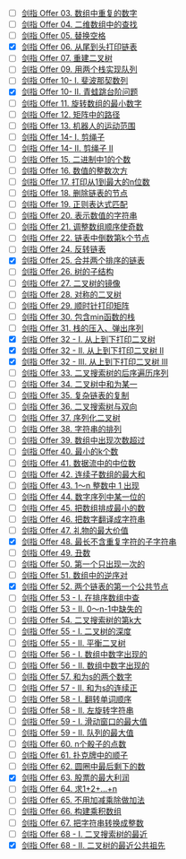 - [ ]  [剑指 Offer 03. 数组中重复的数字](https://leetcode.cn/problems/shu-zu-zhong-zhong-fu-de-shu-zi-lcof?envType=featured-list&envId=xb9nqhhg?envType=featured-list&envId=xb9nqhhg)
- [ ] [剑指 Offer 04. 二维数组中的查找](https://leetcode.cn/problems/er-wei-shu-zu-zhong-de-cha-zhao-lcof?envType=featured-list&envId=xb9nqhhg?envType=featured-list&envId=xb9nqhhg)
- [ ] [剑指 Offer 05. 替换空格](https://leetcode.cn/problems/ti-huan-kong-ge-lcof?envType=featured-list&envId=xb9nqhhg?envType=featured-list&envId=xb9nqhhg)
- [x] [剑指 Offer 06. 从尾到头打印链表](https://leetcode.cn/problems/cong-wei-dao-tou-da-yin-lian-biao-lcof?envType=featured-list&envId=xb9nqhhg?envType=featured-list&envId=xb9nqhhg)
- [ ] [剑指 Offer 07. 重建二叉树](https://leetcode.cn/problems/zhong-jian-er-cha-shu-lcof?envType=featured-list&envId=xb9nqhhg?envType=featured-list&envId=xb9nqhhg)
- [ ] [剑指 Offer 09. 用两个栈实现队列](https://leetcode.cn/problems/yong-liang-ge-zhan-shi-xian-dui-lie-lcof?envType=featured-list&envId=xb9nqhhg?envType=featured-list&envId=xb9nqhhg)
- [ ] [剑指 Offer 10- I. 斐波那契数列](https://leetcode.cn/problems/fei-bo-na-qi-shu-lie-lcof?envType=featured-list&envId=xb9nqhhg?envType=featured-list&envId=xb9nqhhg)
- [x] [剑指 Offer 10- II. 青蛙跳台阶问题](https://leetcode.cn/problems/qing-wa-tiao-tai-jie-wen-ti-lcof?envType=featured-list&envId=xb9nqhhg?envType=featured-list&envId=xb9nqhhg)
- [ ] [剑指 Offer 11. 旋转数组的最小数字](https://leetcode.cn/problems/xuan-zhuan-shu-zu-de-zui-xiao-shu-zi-lcof?envType=featured-list&envId=xb9nqhhg?envType=featured-list&envId=xb9nqhhg)
- [ ] [剑指 Offer 12. 矩阵中的路径](https://leetcode.cn/problems/ju-zhen-zhong-de-lu-jing-lcof?envType=featured-list&envId=xb9nqhhg?envType=featured-list&envId=xb9nqhhg)
- [ ] [剑指 Offer 13. 机器人的运动范围](https://leetcode.cn/problems/ji-qi-ren-de-yun-dong-fan-wei-lcof/)
- [ ] [剑指 Offer 14- I. 剪绳子](https://leetcode.cn/problems/jian-sheng-zi-lcof?envType=featured-list&envId=xb9nqhhg?envType=featured-list&envId=xb9nqhhg)
- [ ] [剑指 Offer 14- II. 剪绳子 II](https://leetcode.cn/problems/jian-sheng-zi-ii-lcof?envType=featured-list&envId=xb9nqhhg?envType=featured-list&envId=xb9nqhhg)
- [ ] [剑指 Offer 15. 二进制中1的个数](https://leetcode.cn/problems/er-jin-zhi-zhong-1de-ge-shu-lcof?envType=featured-list&envId=xb9nqhhg?envType=featured-list&envId=xb9nqhhg)
- [ ] [剑指 Offer 16. 数值的整数次方](https://leetcode.cn/problems/shu-zhi-de-zheng-shu-ci-fang-lcof?envType=featured-list&envId=xb9nqhhg?envType=featured-list&envId=xb9nqhhg)
- [ ] [剑指 Offer 17. 打印从1到最大的n位数](https://leetcode.cn/problems/da-yin-cong-1dao-zui-da-de-nwei-shu-lcof?envType=featured-list&envId=xb9nqhhg?envType=featured-list&envId=xb9nqhhg)
- [ ] [剑指 Offer 18. 删除链表的节点](https://leetcode.cn/problems/shan-chu-lian-biao-de-jie-dian-lcof?envType=featured-list&envId=xb9nqhhg?envType=featured-list&envId=xb9nqhhg)
- [ ] [剑指 Offer 19. 正则表达式匹配](https://leetcode.cn/problems/zheng-ze-biao-da-shi-pi-pei-lcof?envType=featured-list&envId=xb9nqhhg?envType=featured-list&envId=xb9nqhhg)
- [ ] [剑指 Offer 20. 表示数值的字符串](https://leetcode.cn/problems/biao-shi-shu-zhi-de-zi-fu-chuan-lcof?envType=featured-list&envId=xb9nqhhg?envType=featured-list&envId=xb9nqhhg)
- [ ] [剑指 Offer 21. 调整数组顺序使奇数](https://leetcode.cn/problems/diao-zheng-shu-zu-shun-xu-shi-qi-shu-wei-yu-ou-shu-qian-mian-lcof?envType=featured-list&envId=xb9nqhhg?envType=featured-list&envId=xb9nqhhg)
- [ ] [剑指 Offer 22. 链表中倒数第k个节点](https://leetcode.cn/problems/lian-biao-zhong-dao-shu-di-kge-jie-dian-lcof?envType=featured-list&envId=xb9nqhhg?envType=featured-list&envId=xb9nqhhg)
- [ ] [剑指 Offer 24. 反转链表](https://leetcode.cn/problems/fan-zhuan-lian-biao-lcof?envType=featured-list&envId=xb9nqhhg?envType=featured-list&envId=xb9nqhhg)
- [x] [剑指 Offer 25. 合并两个排序的链表](https://leetcode.cn/problems/he-bing-liang-ge-pai-xu-de-lian-biao-lcof?envType=featured-list&envId=xb9nqhhg?envType=featured-list&envId=xb9nqhhg)
- [ ] [剑指 Offer 26. 树的子结构](https://leetcode.cn/problems/shu-de-zi-jie-gou-lcof?envType=featured-list&envId=xb9nqhhg?envType=featured-list&envId=xb9nqhhg)
- [ ] [剑指 Offer 27. 二叉树的镜像](https://leetcode.cn/problems/er-cha-shu-de-jing-xiang-lcof?envType=featured-list&envId=xb9nqhhg?envType=featured-list&envId=xb9nqhhg)
- [ ] [剑指 Offer 28. 对称的二叉树](https://leetcode.cn/problems/dui-cheng-de-er-cha-shu-lcof?envType=featured-list&envId=xb9nqhhg?envType=featured-list&envId=xb9nqhhg)
- [ ] [剑指 Offer 29. 顺时针打印矩阵](https://leetcode.cn/problems/shun-shi-zhen-da-yin-ju-zhen-lcof?envType=featured-list&envId=xb9nqhhg?envType=featured-list&envId=xb9nqhhg)
- [ ] [剑指 Offer 30. 包含min函数的栈](https://leetcode.cn/problems/bao-han-minhan-shu-de-zhan-lcof?envType=featured-list&envId=xb9nqhhg?envType=featured-list&envId=xb9nqhhg)
- [ ] [剑指 Offer 31. 栈的压入、弹出序列](https://leetcode.cn/problems/zhan-de-ya-ru-dan-chu-xu-lie-lcof?envType=featured-list&envId=xb9nqhhg?envType=featured-list&envId=xb9nqhhg)
- [x] [剑指 Offer 32 - I. 从上到下打印二叉树](https://leetcode.cn/problems/cong-shang-dao-xia-da-yin-er-cha-shu-lcof/)
- [x] [剑指 Offer 32 - II. 从上到下打印二叉树 II](https://leetcode.cn/problems/cong-shang-dao-xia-da-yin-er-cha-shu-ii-lcof/)
- [x] [剑指 Offer 32 - III. 从上到下打印二叉树 III](https://leetcode.cn/problems/cong-shang-dao-xia-da-yin-er-cha-shu-iii-lcof/)
- [ ] [剑指 Offer 33. 二叉搜索树的后序遍历序列](https://leetcode.cn/problems/er-cha-sou-suo-shu-de-hou-xu-bian-li-xu-lie-lcof?envType=featured-list&envId=xb9nqhhg?envType=featured-list&envId=xb9nqhhg)
- [ ] [剑指 Offer 34. 二叉树中和为某一](https://leetcode.cn/problems/er-cha-shu-zhong-he-wei-mou-yi-zhi-de-lu-jing-lcof?envType=featured-list&envId=xb9nqhhg?envType=featured-list&envId=xb9nqhhg)
- [ ] [剑指 Offer 35. 复杂链表的复制](https://leetcode.cn/problems/fu-za-lian-biao-de-fu-zhi-lcof?envType=featured-list&envId=xb9nqhhg?envType=featured-list&envId=xb9nqhhg)
- [ ] [剑指 Offer 36. 二叉搜索树与双向](https://leetcode.cn/problems/er-cha-sou-suo-shu-yu-shuang-xiang-lian-biao-lcof?envType=featured-list&envId=xb9nqhhg?envType=featured-list&envId=xb9nqhhg)
- [ ] [剑指 Offer 37. 序列化二叉树](https://leetcode.cn/problems/xu-lie-hua-er-cha-shu-lcof?envType=featured-list&envId=xb9nqhhg?envType=featured-list&envId=xb9nqhhg)
- [ ] [剑指 Offer 38. 字符串的排列](https://leetcode.cn/problems/zi-fu-chuan-de-pai-lie-lcof?envType=featured-list&envId=xb9nqhhg?envType=featured-list&envId=xb9nqhhg)
- [ ] [剑指 Offer 39. 数组中出现次数超过](https://leetcode.cn/problems/shu-zu-zhong-chu-xian-ci-shu-chao-guo-yi-ban-de-shu-zi-lcof?envType=featured-list&envId=xb9nqhhg?envType=featured-list&envId=xb9nqhhg)
- [ ] [剑指 Offer 40. 最小的k个数](https://leetcode.cn/problems/zui-xiao-de-kge-shu-lcof?envType=featured-list&envId=xb9nqhhg?envType=featured-list&envId=xb9nqhhg)
- [ ] [剑指 Offer 41. 数据流中的中位数](https://leetcode.cn/problems/shu-ju-liu-zhong-de-zhong-wei-shu-lcof?envType=featured-list&envId=xb9nqhhg?envType=featured-list&envId=xb9nqhhg)
- [ ] [剑指 Offer 42. 连续子数组的最大和](https://leetcode.cn/problems/lian-xu-zi-shu-zu-de-zui-da-he-lcof?envType=featured-list&envId=xb9nqhhg?envType=featured-list&envId=xb9nqhhg)
- [ ] [剑指 Offer 43. 1～n 整数中 1 出现](https://leetcode.cn/problems/1nzheng-shu-zhong-1chu-xian-de-ci-shu-lcof?envType=featured-list&envId=xb9nqhhg?envType=featured-list&envId=xb9nqhhg)
- [ ] [剑指 Offer 44. 数字序列中某一位的](https://leetcode.cn/problems/shu-zi-xu-lie-zhong-mou-yi-wei-de-shu-zi-lcof?envType=featured-list&envId=xb9nqhhg?envType=featured-list&envId=xb9nqhhg)
- [ ] [剑指 Offer 45. 把数组排成最小的数](https://leetcode.cn/problems/ba-shu-zu-pai-cheng-zui-xiao-de-shu-lcof?envType=featured-list&envId=xb9nqhhg?envType=featured-list&envId=xb9nqhhg)
- [ ] [剑指 Offer 46. 把数字翻译成字符串](https://leetcode.cn/problems/ba-shu-zi-fan-yi-cheng-zi-fu-chuan-lcof?envType=featured-list&envId=xb9nqhhg?envType=featured-list&envId=xb9nqhhg)
- [ ] [剑指 Offer 47. 礼物的最大价值](https://leetcode.cn/problems/li-wu-de-zui-da-jie-zhi-lcof?envType=featured-list&envId=xb9nqhhg?envType=featured-list&envId=xb9nqhhg)
- [x] [剑指 Offer 48. 最长不含重复字符的子字符串](https://leetcode.cn/problems/zui-chang-bu-han-zhong-fu-zi-fu-de-zi-zi-fu-chuan-lcof/)
- [ ] [剑指 Offer 49. 丑数](https://leetcode.cn/problems/chou-shu-lcof/)
- [ ] [剑指 Offer 50. 第一个只出现一次的](https://leetcode.cn/problems/di-yi-ge-zhi-chu-xian-yi-ci-de-zi-fu-lcof?envType=featured-list&envId=xb9nqhhg?envType=featured-list&envId=xb9nqhhg)
- [ ]  [剑指 Offer 51. 数组中的逆序对](https://leetcode.cn/problems/shu-zu-zhong-de-ni-xu-dui-lcof/)
- [x] [剑指 Offer 52. 两个链表的第一个公共节点](https://leetcode.cn/problems/liang-ge-lian-biao-de-di-yi-ge-gong-gong-jie-dian-lcof/)
- [ ] [剑指 Offer 53 - I. 在排序数组中查](https://leetcode.cn/problems/zai-pai-xu-shu-zu-zhong-cha-zhao-shu-zi-lcof?envType=featured-list&envId=xb9nqhhg?envType=featured-list&envId=xb9nqhhg)
- [ ] [剑指 Offer 53 - II. 0～n-1中缺失的](https://leetcode.cn/problems/que-shi-de-shu-zi-lcof?envType=featured-list&envId=xb9nqhhg?envType=featured-list&envId=xb9nqhhg)
- [ ] [剑指 Offer 54. 二叉搜索树的第k大](https://leetcode.cn/problems/er-cha-sou-suo-shu-de-di-kda-jie-dian-lcof?envType=featured-list&envId=xb9nqhhg?envType=featured-list&envId=xb9nqhhg)
- [ ] [剑指 Offer 55 - I. 二叉树的深度](https://leetcode.cn/problems/er-cha-shu-de-shen-du-lcof?envType=featured-list&envId=xb9nqhhg?envType=featured-list&envId=xb9nqhhg)
- [ ] [剑指 Offer 55 - II. 平衡二叉树](https://leetcode.cn/problems/ping-heng-er-cha-shu-lcof?envType=featured-list&envId=xb9nqhhg?envType=featured-list&envId=xb9nqhhg)
- [ ] [剑指 Offer 56 - I. 数组中数字出现的](https://leetcode.cn/problems/shu-zu-zhong-shu-zi-chu-xian-de-ci-shu-lcof?envType=featured-list&envId=xb9nqhhg?envType=featured-list&envId=xb9nqhhg)
- [ ] [剑指 Offer 56 - II. 数组中数字出现的](https://leetcode.cn/problems/shu-zu-zhong-shu-zi-chu-xian-de-ci-shu-ii-lcof?envType=featured-list&envId=xb9nqhhg?envType=featured-list&envId=xb9nqhhg)
- [ ] [剑指 Offer 57. 和为s的两个数字](https://leetcode.cn/problems/he-wei-sde-liang-ge-shu-zi-lcof?envType=featured-list&envId=xb9nqhhg?envType=featured-list&envId=xb9nqhhg)
- [ ] [剑指 Offer 57 - II. 和为s的连续正](https://leetcode.cn/problems/he-wei-sde-lian-xu-zheng-shu-xu-lie-lcof?envType=featured-list&envId=xb9nqhhg?envType=featured-list&envId=xb9nqhhg)
- [ ] [剑指 Offer 58 - I. 翻转单词顺序](https://leetcode.cn/problems/fan-zhuan-dan-ci-shun-xu-lcof?envType=featured-list&envId=xb9nqhhg?envType=featured-list&envId=xb9nqhhg)
- [ ] [剑指 Offer 58 - II. 左旋转字符串](https://leetcode.cn/problems/zuo-xuan-zhuan-zi-fu-chuan-lcof?envType=featured-list&envId=xb9nqhhg?envType=featured-list&envId=xb9nqhhg)
- [ ] [剑指 Offer 59 - I. 滑动窗口的最大值](https://leetcode.cn/problems/hua-dong-chuang-kou-de-zui-da-zhi-lcof?envType=featured-list&envId=xb9nqhhg?envType=featured-list&envId=xb9nqhhg)
- [ ] [剑指 Offer 59 - II. 队列的最大值](https://leetcode.cn/problems/dui-lie-de-zui-da-zhi-lcof?envType=featured-list&envId=xb9nqhhg?envType=featured-list&envId=xb9nqhhg)
- [ ] [剑指 Offer 60. n个骰子的点数](https://leetcode.cn/problems/nge-tou-zi-de-dian-shu-lcof/)
- [ ] [剑指 Offer 61. 扑克牌中的顺子](https://leetcode.cn/problems/bu-ke-pai-zhong-de-shun-zi-lcof?envType=featured-list&envId=xb9nqhhg?envType=featured-list&envId=xb9nqhhg)
- [ ] [剑指 Offer 62. 圆圈中最后剩下的数](https://leetcode.cn/problems/yuan-quan-zhong-zui-hou-sheng-xia-de-shu-zi-lcof?envType=featured-list&envId=xb9nqhhg?envType=featured-list&envId=xb9nqhhg)
- [x] [剑指 Offer 63. 股票的最大利润](https://leetcode.cn/problems/gu-piao-de-zui-da-li-run-lcof/)
- [ ] [剑指 Offer 64. 求1+2+…+n](https://leetcode.cn/problems/qiu-12n-lcof?envType=featured-list&envId=xb9nqhhg?envType=featured-list&envId=xb9nqhhg)
- [ ] [剑指 Offer 65. 不用加减乘除做加法](https://leetcode.cn/problems/bu-yong-jia-jian-cheng-chu-zuo-jia-fa-lcof?envType=featured-list&envId=xb9nqhhg?envType=featured-list&envId=xb9nqhhg)
- [ ] [剑指 Offer 66. 构建乘积数组](https://leetcode.cn/problems/gou-jian-cheng-ji-shu-zu-lcof?envType=featured-list&envId=xb9nqhhg?envType=featured-list&envId=xb9nqhhg)
- [ ] [剑指 Offer 67. 把字符串转换成整数](https://leetcode.cn/problems/ba-zi-fu-chuan-zhuan-huan-cheng-zheng-shu-lcof?envType=featured-list&envId=xb9nqhhg?envType=featured-list&envId=xb9nqhhg)
- [ ] [剑指 Offer 68 - I. 二叉搜索树的最近](https://leetcode.cn/problems/er-cha-sou-suo-shu-de-zui-jin-gong-gong-zu-xian-lcof?envType=featured-list&envId=xb9nqhhg?envType=featured-list&envId=xb9nqhhg)
- [x] [剑指 Offer 68 - II. 二叉树的最近公共祖先](https://leetcode.cn/problems/er-cha-shu-de-zui-jin-gong-gong-zu-xian-lcof/)